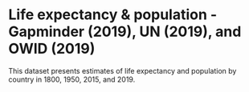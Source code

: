 # Life expectancy & population - Gapminder (2019), UN (2019), and OWID (2019)

This dataset presents estimates of life expectancy and population by country in 1800, 1950, 2015, and 2019.